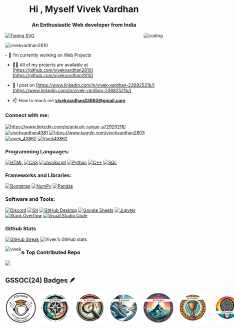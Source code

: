 <h1 align="center"> Hi , Myself Vivek Vardhan</h1>
<h3 align="center">An Enthusiastic Web developer from India</h3>
<a href="https://git.io/typing-svg"><img src="https://readme-typing-svg.herokuapp.com?font=Fira+Code&pause=1000&color=8151F7&width=435&lines=I+am+a+Web+Developer;Exploring+AI+and+ML;Improving+New+Skills" alt="Typing SVG" /></a>
<img align="right" alt="coding" width:"400" src="https://media4.giphy.com/media/L8K62iTDkzGX6/giphy.gif">

<p align="left"> <img src="https://komarev.com/ghpvc/?username=vivekvardhan2810&label=Profile%20views&color=0e75b6&style=flat" alt="vivekvardhan2810" /> </p>
- 🔭 I’m currently working on Web Projects

- 👨‍💻 All of my projects are available at [https://github.com/vivekvardhan2810](https://github.com/vivekvardhan2810)

- 📝 I post on [https://www.linkedin.com/in/vivek-vardhan-23682521b/](https://www.linkedin.com/in/vivek-vardhan-23682521b/)

- 📫 How to reach me **vivekvardhan43862@gmail.com**

<h3 align="left">Connect with me:</h3>
<p align="left">
<a href="https://www.linkedin.com/in/vivek-vardhan-23682521b/" target="blank"><img align="center" src="https://raw.githubusercontent.com/rahuldkjain/github-profile-readme-generator/master/src/images/icons/Social/linked-in-alt.svg" alt="https://www.linkedin.com/in/ankush-ranjan-a72929218/" height="30" width="40" /></a>
<a href="https://www.hackerrank.com/vivekvardhan4381" target="blank"><img align="center" src="https://raw.githubusercontent.com/rahuldkjain/github-profile-readme-generator/master/src/images/icons/Social/hackerrank.svg" alt="vivekvardhan4381" height="30" width="40" /></a>
<a href="https://www.kaggle.com/vivekvardhan2803" target="blank"><img align="center" src="https://raw.githubusercontent.com/rahuldkjain/github-profile-readme-generator/master/src/images/icons/Social/kaggle.svg" alt="https://www.kaggle.com/vivekvardhan2803" height="30" width="40" /></a>
<a href="https://www.instagram.com/vivek_43862" target="blank"><img align="center" src="https://raw.githubusercontent.com/rahuldkjain/github-profile-readme-generator/master/src/images/icons/Social/instagram.svg" alt="vivek_43862" height="30" width="40" /></a>
<a href="https://twitter.com/Vivek43862" target="blank"><img align="center" src="https://raw.githubusercontent.com/rahuldkjain/github-profile-readme-generator/master/src/images/icons/Social/twitter.svg" alt="Vivek43862" height="30" width="40" /></a>
</p>
</p>

 <h3 align="left">Programming Languages:</h3>
<p>
  <a href="https://github.com/search?q=user%3Avivekvardhan2810+language%3Ahtml"><img alt="HTML" src="https://img.shields.io/badge/HTML-E34F26.svg?logo=html5&logoColor=white"></a>
   <a href="https://github.com/search?q=user%3Avivekvardhan2810+language%3Acss"><img alt="CSS" src="https://img.shields.io/badge/CSS-1572B6.svg?logo=css3&logoColor=white"></a>
   <a href="https://github.com/search?q=user%3Avivekvardhan2810+language%3Ajavascript"><img alt="JavaScript" src="https://img.shields.io/badge/JavaScript-F7DF1E.svg?logo=javascript&logoColor=black"></a>
   <a href="https://github.com/search?q=user%3Avivekvardhan2810+language%3Apython"><img alt="Python" src="https://img.shields.io/badge/Python-14354C.svg?logo=python&logoColor=white"></a>
   <a href="https://github.com/search?q=user%3Avivekvardhan2810+language%3Acpp"><img alt="C++" src="https://custom-icon-badges.demolab.com/badge/C++-9C033A.svg?logo=cpp2&logoColor=white"></a>
   <a href="https://github.com/search?q=user%3Avivekvardhan2810+language%3Asql"><img alt="SQL" src="https://custom-icon-badges.demolab.com/badge/SQL-025E8C.svg?logo=database&logoColor=white"></a>
</p>

<h3 align="left">Frameworks and Libraries:</h3>
<p>
   <a href="#"><img alt="Bootstrap" src="https://img.shields.io/badge/Bootstrap-7952B3.svg?logo=bootstrap&logoColor=white"></a>        
   <a href="#"><img alt="NumPy" src="https://img.shields.io/badge/Numpy-013243.svg?logo=numpy&logoColor=white"></a>
   <a href="#"><img alt="Pandas" src="https://img.shields.io/badge/Pandas-150458.svg?logo=pandas&logoColor=white"></a>
</p>

<h3 align="left">Software and Tools:</h3>

  <p>
      <a href="#"><img alt="Discord" src="https://img.shields.io/badge/-Discord-5865F2.svg?logo=discord&logoColor=white"></a>
      <a href="#"><img alt="Git" src="https://img.shields.io/badge/Git-F05033.svg?logo=git&logoColor=white"></a>
      <a href="#"><img alt="GitHub Desktop" src="https://img.shields.io/badge/GitHub%20Desktop-8034A9.svg?logo=github&logoColor=white"></a>
      <a href="#"><img alt="Google Sheets" src="https://img.shields.io/badge/Sheets-34A853.svg?logo=google%20sheets&logoColor=white"></a>
      <a href="#"><img alt="Jupyter" src="https://img.shields.io/badge/Jupyter-F37626.svg?logo=Jupyter&logoColor=white"></a>
      <a href="#"><img alt="Stack Overflow" src="https://img.shields.io/badge/-Stack%20Overflow-FE7A16?logo=stack-overflow&logoColor=white"></a>
      <a href="#"><img alt="Visual Studio Code" src="https://img.shields.io/badge/Visual%20Studio%20Code-0078d7.svg?logo=visual-studio-code&logoColor=white"></a>
  </p>

### Github Stats
[![GitHub Streak](https://github-readme-streak-stats.herokuapp.com?user=vivekvardhan2810&theme=dracula&border_radius=4.9)](https://git.io/streak-stats)
![Vivek's GitHub stats](https://github-readme-stats.vercel.app/api?username=vivekvardhan2810&show_icons=true&theme=tokyonight)
<p><img align="left" src="https://github-readme-stats.vercel.app/api/top-langs/?username=vivekvardhan2810&hide=jupyter%20notebook&theme=radical"  alt="vivek" env="PAT_1" /></p>

### 🔝 Top Contributed Repo
![](https://github-contributor-stats.vercel.app/api?username=vivekvardhan2810&limit=5&theme=radical&combine_all_yearly_contributions=true)

## GSSOC(24) Badges 🪶
<div style='display:flex; align-items:center; gap: 10px;' align='center'>
<img src="https://raw.githubusercontent.com/girlscript/gssoc-website-new/main/public/badges/postman.png" width="100px" height="100px" />
  <img src="https://github.com/girlscript/gssoc-website-new/blob/main/public/badges/1.png" width="100px" height="100px" />
  <img src="https://github.com/girlscript/gssoc-website-new/blob/main/public/badges/2.png" width="100px" height="100px" />
  <img src="https://github.com/girlscript/gssoc-website-new/blob/main/public/badges/3.png" width="100px" height="100px" />
  <img src="https://github.com/girlscript/gssoc-website-new/blob/main/public/badges/4.png" width="100px" height="100px" />
  <img src="https://github.com/girlscript/gssoc-website-new/blob/main/public/badges/5.png" width="100px" height="100px" />
  <img src="https://github.com/girlscript/gssoc-website-new/blob/main/public/badges/6.png" width="100px" height="100px" />
</div>
